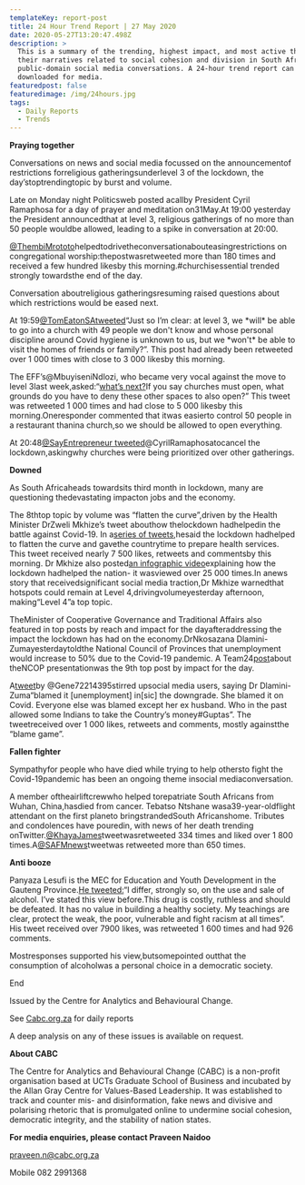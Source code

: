 ```yaml
---
templateKey: report-post
title: 24 Hour Trend Report | 27 May 2020
date: 2020-05-27T13:20:47.498Z
description: >
  This is a summary of the trending, highest impact, and most active themes and
  their narratives related to social cohesion and division in South African
  public-domain social media conversations. A 24-hour trend report can be
  downloaded for media.
featuredpost: false
featuredimage: /img/24hours.jpg
tags:
  - Daily Reports
  - Trends
---
```

**Praying together**

Conversations on news and social media focussed on the announcementof restrictions forreligious gatheringsunderlevel 3 of the lockdown, the day’stoptrendingtopic by burst and volume.

Late on Monday night Politicsweb posted acallby President Cyril Ramaphosa for a day of prayer and meditation on31May.At 19:00 yesterday the President announcedthat at level 3, religious gatherings of no more than 50 people wouldbe allowed, leading to a spike in conversation at 20:00.

[@ThembiMrototo](https://twitter.com/ThembiMrototo/status/1265337424663785475)helpedtodrivetheconversationabouteasingrestrictions on congregational worship:thepostwasretweeted more than 180 times and received a few hundred likesby this morning.#churchisessential trended strongly towardsthe end of the day.

Conversation aboutreligious gatheringsresuming raised questions about which restrictions would be eased next.

At 19:59[@TomEatonSAtweeted](https://twitter.com/TomEatonSA/status/1265341694444285953)“Just so I’m clear: at level 3, we \*will\* be able to go into a church with 49 people we don't know and whose personal discipline around Covid hygiene is unknown to us, but we \*won't\* be able to visit the homes of friends or family?”. This post had already been retweeted over 1 000 times with close to 3 000 likesby this morning.

The EFF’s@MbuyiseniNdlozi, who became very vocal against the move to level 3last week,asked:“[what’s next?](https://twitter.com/MbuyiseniNdlozi/status/1265345211619856385)If you say churches must open, what grounds do you have to deny these other spaces to also open?” This tweet was retweeted 1 000 times and had close to 5 000 likesby this morning.Oneresponder commented that itwas easierto control 50 people in a restaurant thanina church,so we should be allowed to open everything.

At 20:48[@SayEntrepreneur tweeted](https://twitter.com/SayEntrepreneur/status/1265354158326132736)@CyrilRamaphosatocancel the lockdown,askingwhy churches were being prioritized over other gatherings.

**Downed**

As South Africaheads towardsits third month in lockdown, many are questioning thedevastating impacton jobs and the economy.

The 8thtop topic by volume was “flatten the curve”,driven by the Health Minister DrZweli Mkhize’s tweet abouthow thelockdown hadhelpedin the battle against Covid-19. In a[series of tweets](https://twitter.com/DrZweliMkhize/status/1265207019189014530),hesaid the lockdown hadhelped to flatten the curve and gavethe countrytime to prepare health services. This tweet received nearly 7 500 likes, retweets and commentsby this morning. Dr Mkhize also posted[an infographic video](https://twitter.com/DrZweliMkhize/status/1265200126051696640)explaining how the lockdown hadhelped the nation- it wasviewed over 25 000 times.In anews story that receivedsignificant social media traction,Dr Mkhize warnedthat hotspots could remain at Level 4,drivingvolumeyesterday afternoon, making“Level 4”a top topic.

TheMinister of Cooperative Governance and Traditional Affairs also featured in top posts by reach and impact for the dayafteraddressing the impact the lockdown has had on the economy.DrNkosazana Dlamini-Zumayesterdaytoldthe National Council of Provinces that unemployment would increase to 50% due to the Covid-19 pandemic. A Team24[post](https://twitter.com/TeamNews24/status/1265196186153213952)about theNCOP presentationwas the 9th top post by impact for the day.

A[tweet](https://twitter.com/Gene72214395/status/1265204601378213888)by @Gene72214395stirred upsocial media users, saying Dr Dlamini-Zuma“blamed it \[unemployment] in\[sic] the downgrade. She blamed it on Covid. Everyone else was blamed except her ex husband. Who in the past allowed some Indians to take the Country’s money#Guptas”. The tweetreceived over 1 000 likes, retweets and comments, mostly againstthe “blame game”.

**Fallen fighter**

Sympathyfor people who have died while trying to help othersto fight the Covid-19pandemic has been an ongoing theme insocial mediaconversation.

A member oftheairliftcrewwho helped torepatriate South Africans from Wuhan, China,hasdied from cancer. Tebatso Ntshane wasa39-year-oldflight attendant on the first planeto bringstrandedSouth Africanshome. Tributes and condolences have pouredin, with news of her death trending onTwitter.[@KhayaJames](https://twitter.com/KhayaJames/status/1265363050862968833)tweetwasretweeted 334 times and liked over 1 800 times.A[@SAFMnews](https://twitter.com/SAfmnews/status/1265293459344314371)tweetwas retweeted more than 650 times.

**Anti booze**

Panyaza Lesufi is the MEC for Education and Youth Development in the Gauteng Province.[He tweeted:](https://twitter.com/Lesufi/status/1265161996900667394)“I differ, strongly so, on the use and sale of alcohol. I’ve stated this view before.This drug is costly, ruthless and should be defeated. It has no value in building a healthy society. My teachings are clear, protect the weak, the poor, vulnerable and fight racism at all times”. His tweet received over 7900 likes, was retweeted 1 600 times and had 926 comments.

Mostresponses supported his view,butsomepointed outthat the consumption of alcoholwas a personal choice in a democratic society.

End

Issued by the Centre for Analytics and Behavioural Change.

See [Cabc.org.za](http://cabc.org.za/) for daily reports

A deep analysis on any of these issues is available on request.

**About CABC**

The Centre for Analytics and Behavioural Change (CABC) is a non-profit organisation based at UCTs Graduate School of Business and incubated by the Allan Gray Centre for Values-Based Leadership. It was established to track and counter mis- and disinformation, fake news and divisive and polarising rhetoric that is promulgated online to undermine social cohesion, democratic integrity, and the stability of nation states.

**For media enquiries, please contact Praveen Naidoo**

[praveen.n@cabc.org.za](mailto:praveennaidoo123@gmail.com)

Mobile 082 2991368